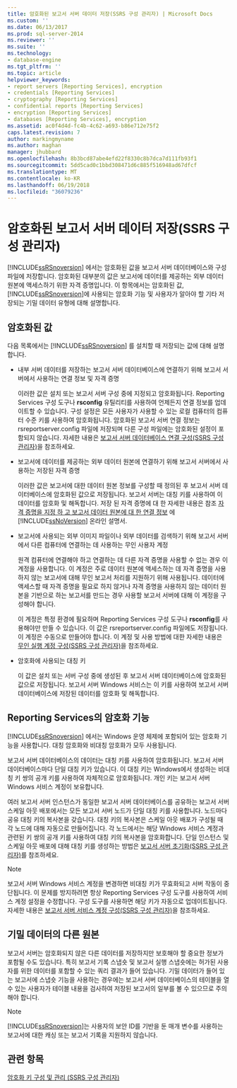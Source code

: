 ```yaml
---
title: 암호화된 보고서 서버 데이터 저장(SSRS 구성 관리자) | Microsoft Docs
ms.custom: ''
ms.date: 06/13/2017
ms.prod: sql-server-2014
ms.reviewer: ''
ms.suite: ''
ms.technology:
- database-engine
ms.tgt_pltfrm: ''
ms.topic: article
helpviewer_keywords:
- report servers [Reporting Services], encryption
- credentials [Reporting Services]
- cryptography [Reporting Services]
- confidential reports [Reporting Services]
- encryption [Reporting Services]
- databases [Reporting Services], encryption
ms.assetid: ac0f4d4d-fc4b-4c62-a693-b86e712e75f2
caps.latest.revision: 7
author: markingmyname
ms.author: maghan
manager: jhubbard
ms.openlocfilehash: 8b3bcd87abe4efd22f8330c8b7dca7d111fb93f1
ms.sourcegitcommit: 5dd5cad0c1bbd308471d6c885f516948ad67dfcf
ms.translationtype: MT
ms.contentlocale: ko-KR
ms.lasthandoff: 06/19/2018
ms.locfileid: "36079236"
---
```

# <a name="store-encrypted-report-server-data-ssrs-configuration-manager"></a>암호화된 보고서 서버 데이터 저장(SSRS 구성 관리자)
  [!INCLUDE[ssRSnoversion](../../includes/ssrsnoversion-md.md)] 에서는 암호화된 값을 보고서 서버 데이터베이스와 구성 파일에 저장합니다. 암호화된 대부분의 값은 보고서에 데이터를 제공하는 외부 데이터 원본에 액세스하기 위한 자격 증명입니다. 이 항목에서는 암호화된 값, [!INCLUDE[ssRSnoversion](../../includes/ssrsnoversion-md.md)]에 사용되는 암호화 기능 및 사용자가 알아야 할 기타 저장되는 기밀 데이터 유형에 대해 설명합니다.  
  
## <a name="encrypted-values"></a>암호화된 값  
 다음 목록에서는 [!INCLUDE[ssRSnoversion](../../includes/ssrsnoversion-md.md)] 를 설치할 때 저장되는 값에 대해 설명합니다.  
  
-   내부 서버 데이터를 저장하는 보고서 서버 데이터베이스에 연결하기 위해 보고서 서버에서 사용하는 연결 정보 및 자격 증명  
  
     이러한 값은 설치 또는 보고서 서버 구성 중에 지정되고 암호화됩니다. Reporting Services 구성 도구나 **rsconfig** 유틸리티를 사용하여 언제든지 연결 정보를 업데이트할 수 있습니다. 구성 설정은 모든 사용자가 사용할 수 있는 로컬 컴퓨터의 컴퓨터 수준 키를 사용하여 암호화됩니다. 암호화된 보고서 서버 연결 정보는 rsreportserver.config 파일에 저장되며 다른 구성 파일에는 암호화된 설정이 포함되지 않습니다. 자세한 내용은 [보고서 서버 데이터베이스 연결 구성&#40;SSRS 구성 관리자&#41;](../../sql-server/install/configure-a-report-server-database-connection-ssrs-configuration-manager.md)을 참조하세요.  
  
-   보고서에 데이터를 제공하는 외부 데이터 원본에 연결하기 위해 보고서 서버에서 사용하는 저장된 자격 증명  
  
     이러한 값은 보고서에 대한 데이터 원본 정보를 구성할 때 정의된 후 보고서 서버 데이터베이스에 암호화된 값으로 저장됩니다. 보고서 서버는 대칭 키를 사용하여 이 데이터를 암호화 및 해독합니다. 저장 된 자격 증명에 대 한 자세한 내용은 참조 [자격 증명을 지정 하 고 보고서 데이터 원본에 대 한 연결 정보](../../integration-services/connection-manager/data-sources.md) 에 [!INCLUDE[ssNoVersion](../../includes/ssnoversion-md.md)] 온라인 설명서.  
  
-   보고서에 사용되는 외부 이미지 파일이나 외부 데이터를 검색하기 위해 보고서 서버에서 다른 컴퓨터에 연결하는 데 사용하는 무인 사용자 계정  
  
     원격 컴퓨터에 연결해야 하고 연결하는 데 다른 자격 증명을 사용할 수 없는 경우 이 계정을 사용합니다. 이 계정은 주로 데이터 원본에 액세스하는 데 자격 증명을 사용하지 않는 보고서에 대해 무인 보고서 처리를 지원하기 위해 사용됩니다. 데이터에 액세스할 때 자격 증명을 필요로 하지 않거나 자격 증명을 사용하지 않는 데이터 원본을 기반으로 하는 보고서를 만드는 경우 사용할 보고서 서버에 대해 이 계정을 구성해야 합니다.  
  
     이 계정은 특정 환경에 필요하며 Reporting Services 구성 도구나 **rsconfig**를 사용해야만 만들 수 있습니다. 이 값은 rsreportserver.config 파일에도 저장됩니다. 이 계정은 수동으로 만들어야 합니다. 이 계정 및 사용 방법에 대한 자세한 내용은 [무인 실행 계정 구성&#40;SSRS 구성 관리자&#41;](configure-the-unattended-execution-account-ssrs-configuration-manager.md)을 참조하세요.  
  
-   암호화에 사용되는 대칭 키  
  
     이 값은 설치 또는 서버 구성 중에 생성된 후 보고서 서버 데이터베이스에 암호화된 값으로 저장됩니다. 보고서 서버 Windows 서비스는 이 키를 사용하여 보고서 서버 데이터베이스에 저장된 데이터를 암호화 및 해독합니다.  
  
## <a name="encryption-functionality-in-reporting-services"></a>Reporting Services의 암호화 기능  
 [!INCLUDE[ssRSnoversion](../../includes/ssrsnoversion-md.md)] 에서는 Windows 운영 체제에 포함되어 있는 암호화 기능을 사용합니다. 대칭 암호화와 비대칭 암호화가 모두 사용됩니다.  
  
 보고서 서버 데이터베이스의 데이터는 대칭 키를 사용하여 암호화됩니다. 보고서 서버 데이터베이스마다 단일 대칭 키가 있습니다. 이 대칭 키는 Windows에서 생성하는 비대칭 키 쌍의 공개 키를 사용하여 자체적으로 암호화됩니다. 개인 키는 보고서 서버 Windows 서비스 계정이 보유합니다.  
  
 여러 보고서 서버 인스턴스가 동일한 보고서 서버 데이터베이스를 공유하는 보고서 서버 스케일 아웃 배포에서는 모든 보고서 서버 노드가 단일 대칭 키를 사용합니다. 노드마다 공유 대칭 키의 복사본을 갖습니다. 대칭 키의 복사본은 스케일 아웃 배포가 구성될 때 각 노드에 대해 자동으로 만들어집니다. 각 노드에서는 해당 Windows 서비스 계정과 관련된 키 쌍의 공개 키를 사용하여 대칭 키의 복사본을 암호화합니다. 단일 인스턴스 및 스케일 아웃 배포에 대해 대칭 키를 생성하는 방법은 [보고서 서버 초기화&#40;SSRS 구성 관리자&#41;](ssrs-encryption-keys-initialize-a-report-server.md)를 참조하세요.  
  
> [!NOTE]  
>  보고서 서버 Windows 서비스 계정을 변경하면 비대칭 키가 무효화되고 서버 작동이 중단됩니다. 이 문제를 방지하려면 항상 Reporting Services 구성 도구를 사용하여 서비스 계정 설정을 수정합니다. 구성 도구를 사용하면 해당 키가 자동으로 업데이트됩니다. 자세한 내용은 [보고서 서버 서비스 계정 구성&#40;SSRS 구성 관리자&#41;](configure-the-report-server-service-account-ssrs-configuration-manager.md)을 참조하세요.  
  
## <a name="other-sources-of-confidential-data"></a>기밀 데이터의 다른 원본  
 보고서 서버는 암호화되지 않은 다른 데이터를 저장하지만 보호해야 할 중요한 정보가 포함될 수도 있습니다. 특히 보고서 기록 스냅숏 및 보고서 실행 스냅숏에는 허가된 사용자를 위한 데이터를 포함할 수 있는 쿼리 결과가 들어 있습니다. 기밀 데이터가 들어 있는 보고서에 스냅숏 기능을 사용하는 경우에는 보고서 서버 데이터베이스의 테이블을 열 수 있는 사용자가 테이블 내용을 검사하여 저장된 보고서의 일부를 볼 수 있으므로 주의해야 합니다.  
  
> [!NOTE]  
>  [!INCLUDE[ssRSnoversion](../../includes/ssrsnoversion-md.md)]는 사용자의 보안 ID를 기반을 둔 매개 변수를 사용하는 보고서에 대한 캐싱 또는 보고서 기록을 지원하지 않습니다.  
  
## <a name="see-also"></a>관련 항목  
 [암호화 키 구성 및 관리 &#40;SSRS 구성 관리자&#41;](ssrs-encryption-keys-manage-encryption-keys.md)  
  
  